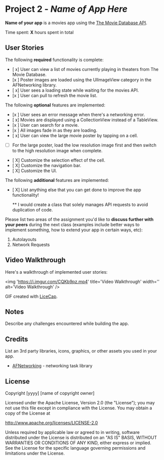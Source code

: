# Project 2 - *Name of App Here*

**Name of your app** is a movies app using the [The Movie Database API](http://docs.themoviedb.apiary.io/#).

Time spent: **X** hours spent in total

## User Stories

The following **required** functionality is complete:

- [ x] User can view a list of movies currently playing in theaters from The Movie Database.
- [x ] Poster images are loaded using the UIImageView category in the AFNetworking library.
- [ x] User sees a loading state while waiting for the movies API.
- [x ] User can pull to refresh the movie list.

The following **optional** features are implemented:

- [x ] User sees an error message when there's a networking error.
- [ x] Movies are displayed using a CollectionView instead of a TableView.
- [x ] User can search for a movie.
- [x ] All images fade in as they are loading.
- [ x] User can view the large movie poster by tapping on a cell.
- [ ] For the large poster, load the low resolution image first and then switch to the high resolution image when complete.
- [ X] Customize the selection effect of the cell.
- [ X] Customize the navigation bar.
- [ X] Customize the UI.

The following **additional** features are implemented:

- [ X] List anything else that you can get done to improve the app functionality!

    ** I would create a class that solely manages API requests to avoid duplication of code. 

Please list two areas of the assignment you'd like to **discuss further with your peers** during the next class (examples include better ways to implement something, how to extend your app in certain ways, etc):

1. Autolayouts
2. Network Requests

## Video Walkthrough

Here's a walkthrough of implemented user stories:

<img 'https://i.imgur.com/CQKb9pz.mp4' title='Video Walkthrough' width='' alt='Video Walkthrough' />

GIF created with [LiceCap](http://www.cockos.com/licecap/).

## Notes

Describe any challenges encountered while building the app.

## Credits

List an 3rd party libraries, icons, graphics, or other assets you used in your app.

- [AFNetworking](https://github.com/AFNetworking/AFNetworking) - networking task library

## License

Copyright [yyyy] [name of copyright owner]

Licensed under the Apache License, Version 2.0 (the "License");
you may not use this file except in compliance with the License.
You may obtain a copy of the License at

http://www.apache.org/licenses/LICENSE-2.0

Unless required by applicable law or agreed to in writing, software
distributed under the License is distributed on an "AS IS" BASIS,
WITHOUT WARRANTIES OR CONDITIONS OF ANY KIND, either express or implied.
See the License for the specific language governing permissions and
limitations under the License.
